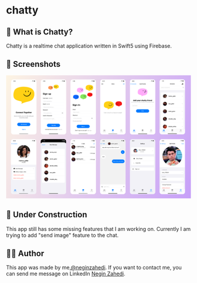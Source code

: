 # chatty

## 💬 What is Chatty?

Chatty is a realtime chat application written in Swift5 using Firebase. 

## 📸 Screenshots
<img src="screenshots.png" width="1000"/>

## 🚧 Under Construction 

This app still has some missing features that I am working on. Currently I am trying to add "send image" feature to the chat.

## ✍🏻 Author

This app was made by me,[@neginzahedi](https://github.com/neginzahedi). If you want to contact me, you can send me message on LinkedIn [Negin Zahedi](https://www.linkedin.com/in/negin-zahedi/). 
